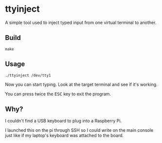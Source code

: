 # ttyinject

A simple tool used to inject typed input from one virtual terminal to another.

## Build

```
make
```

## Usage

```
./ttyinject /dev/tty1
```

Now you can start typing. Look at the target terminal and see if it's working.

You can press twice the <kbd>ESC</kbd> key to exit the program.

## Why?

I couldn't find a USB keyboard to plug into a Raspberry Pi.

I launched this on the pi through SSH so I could write on the main console just like if my laptop's keyboard was attached to the board.
